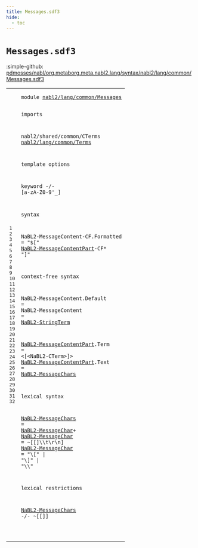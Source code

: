 ```yaml
---
title: Messages.sdf3
hide:
  - toc
---
```


# `Messages.sdf3`

:simple-github: [pdmosses/nabl/org.metaborg.meta.nabl2.lang/syntax/nabl2/lang/common/Messages.sdf3]

[pdmosses/nabl/org.metaborg.meta.nabl2.lang/syntax/nabl2/lang/common/Messages.sdf3]: https://github.com/pdmosses/nabl/blob/master/org.metaborg.meta.nabl2.lang/syntax/nabl2/lang/common/Messages.sdf3 "The source file on GitHub"

<div class="sdf3"><table class="highlighttable"><tbody><tr><td class="linenos"><div class="linenodiv"><pre><span></span>1
2
3
4
5
6
7
8
9
10
11
12
13
14
15
16
17
18
19
20
21
22
23
24
25
26
27
28
29
30
31
32
</pre></div></td>
<td class="code"><pre><code><span class="keyword">module</span> <a href="../Main.sdf3#nabl2/lang/common/Messages_132_158" id="nabl2/lang/common/Messages_7_33" title="Referenced at ../Main.sdf3 line 8">nabl2/lang/common/Messages</a>

<span class="keyword">imports</span>

  <span title="External reference">nabl2/shared/common/CTerms</span>
  <a href="../Terms.sdf3#nabl2/lang/common/Terms_7_30" id="nabl2/lang/common/Terms_75_98" title="Defined at ../Terms.sdf3 line 1">nabl2/lang/common/Terms</a>

<span class="keyword">template options</span>

  <span class="keyword">keyword</span> -/- [<span class="cons_Regular">a</span>-<span class="cons_Regular">z</span><span class="cons_Regular">A</span>-<span class="cons_Regular">Z</span><span class="cons_Regular">0</span>-<span class="cons_Regular">9</span>\'\_]

<span class="keyword">syntax</span>

  <span id="NaBL2-MessageContent_159_179" title="Not referenced locally, nor via imports">NaBL2-MessageContent</span><span class="keyword">-CF</span>.<span class="cons_Constructor"><span id="Formatted_183_192" title="Not referenced locally, nor via imports">Formatted</span></span> = <span class="cons_Lit">"$["</span> <a href="#NaBL2-MessageContentPart_343_367" id="NaBL2-MessageContentPart_200_224" title="Defined at line 21, 22">NaBL2-MessageContentPart</a><span class="keyword">-CF</span>* <span class="cons_Lit">"]"</span>

<span class="keyword">context-free syntax</span>

  <span id="NaBL2-MessageContent_257_277" title="Not referenced locally, nor via imports">NaBL2-MessageContent</span>.<span class="cons_Constructor"><span id="Default_278_285" title="Not referenced locally, nor via imports">Default</span></span>  =
  <span id="NaBL2-MessageContent_291_311" title="Not referenced locally, nor via imports">NaBL2-MessageContent</span>          = <a href="../Terms.sdf3#NaBL2-StringTerm_880_896" id="NaBL2-StringTerm_323_339" title="Defined at ../Terms.sdf3 line 38">NaBL2-StringTerm</a>

  <a href="#NaBL2-MessageContentPart_200_224" id="NaBL2-MessageContentPart_343_367" title="Referenced at line 14">NaBL2-MessageContentPart</a>.<span class="cons_Constructor"><span id="Term_368_372" title="Not referenced locally, nor via imports">Term</span></span> = &lt;<span class="cons_String">[</span>&lt;<span title="External reference">NaBL2-CTerm</span>&gt;<span class="cons_String">]</span>&gt;
  <a href="#NaBL2-MessageContentPart_200_224" id="NaBL2-MessageContentPart_395_419" title="Referenced at line 14">NaBL2-MessageContentPart</a>.<span class="cons_Constructor"><span id="Text_420_424" title="Not referenced locally, nor via imports">Text</span></span> = <a href="#NaBL2-MessageChars_465_483" id="NaBL2-MessageChars_427_445" title="Defined at line 26">NaBL2-MessageChars</a>

<span class="keyword">lexical syntax</span>

  <a href="#NaBL2-MessageChars_615_633" id="NaBL2-MessageChars_465_483" title="Referenced at line 32">NaBL2-MessageChars</a> = <a href="#NaBL2-MessageChar_507_524" id="NaBL2-MessageChar_486_503" title="Defined at line 27, 28">NaBL2-MessageChar</a>+
  <a href="#NaBL2-MessageChar_486_503" id="NaBL2-MessageChar_507_524" title="Referenced at line 26">NaBL2-MessageChar</a>  = ~[\[\]\\\t\r\n]
  <a href="#NaBL2-MessageChar_486_503" id="NaBL2-MessageChar_546_563" title="Referenced at line 26">NaBL2-MessageChar</a>  = <span class="cons_Lit">"\\["</span> | <span class="cons_Lit">"\\]"</span> | <span class="cons_Lit">"\\\\"</span>

<span class="keyword">lexical restrictions</span>

  <a href="#NaBL2-MessageChars_465_483" id="NaBL2-MessageChars_615_633" title="Defined at line 26">NaBL2-MessageChars</a> -/- ~[\[\]]

</code></pre></td></tr></tbody></table></div>